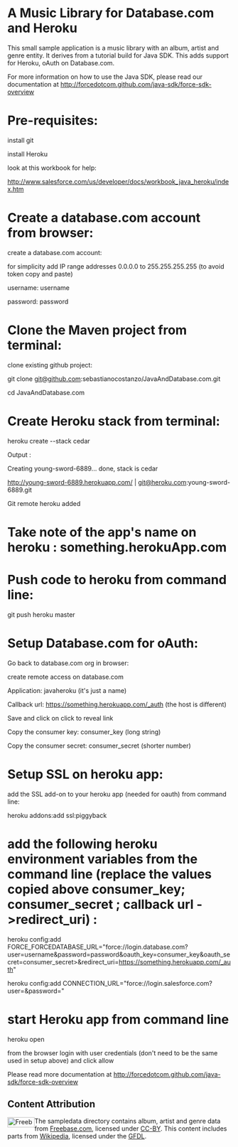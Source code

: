 # A Music Library for Database.com and Heroku

This small sample application is a music library with an album, artist and genre entity.
It derives from a tutorial build for Java SDK. This adds support for Heroku, oAuth on Database.com.

For more information on how to use the Java SDK, please read our documentation at http://forcedotcom.github.com/java-sdk/force-sdk-overview

# Pre-requisites:
install git

install Heroku 

look at this workbook for help:

http://www.salesforce.com/us/developer/docs/workbook_java_heroku/index.htm

# Create a database.com account from browser:
create a database.com account:

for simplicity add IP range addresses 0.0.0.0 to 255.255.255.255 (to avoid token copy and paste)

username: username

password: password

# Clone the Maven project from terminal:
clone existing github project:

git clone git@github.com:sebastianocostanzo/JavaAndDatabase.com.git

cd JavaAndDatabase.com

# Create Heroku stack from terminal:
heroku create --stack cedar

Output :

Creating young-sword-6889... done, stack is cedar

http://young-sword-6889.herokuapp.com/ | git@heroku.com:young-sword-6889.git

Git remote heroku added

# Take note of the app's name on heroku : something.herokuApp.com
# Push code to heroku from command line:
git push heroku master

# Setup Database.com for oAuth:
Go back to database.com org in browser:

create remote access on database.com

Application: javaheroku (it's just a name)

Callback url: https://something.herokuapp.com/_auth (the host is different)

Save and click on click to reveal link

Copy the consumer key: consumer_key (long string)

Copy the consumer secret: consumer_secret (shorter number)

# Setup SSL on heroku app:
add the SSL add-on to your heroku app (needed for oauth) from command line:

heroku addons:add ssl:piggyback

# add the following heroku environment variables from the command line (replace the values copied above consumer_key; consumer_secret ; callback url ->redirect_uri) :

heroku config:add FORCE_FORCEDATABASE_URL="force://login.database.com?user=username&password=password&oauth_key=consumer_key&oauth_secret=consumer_secret>&redirect_uri=https://something.herokuapp.com/_auth"

heroku config:add CONNECTION_URL="force://login.salesforce.com?user=<username>&password=<password>"
	
# start Heroku app from command line
heroku open

from the browser login with user credentials (don't need to be the same used in setup above) and click allow


Please read more documentation at http://forcedotcom.github.com/java-sdk/force-sdk-overview


## Content Attribution

<img alt="Freebase CC-BY" height="23px" style="float: left; border: 0;" width="61px" src="http://www.freebase.com/policies/freebase-cc-by-61x23.png"/>

The sampledata directory contains album, artist and genre data from [Freebase.com](http://www.freebase.com), licensed under [CC-BY](http://creativecommons.org/licenses/by/2.5/). This content includes parts from [Wikipedia](http://en.wikipedia.org/), licensed under the [GFDL](http://www.gnu.org/copyleft/fdl.html).

